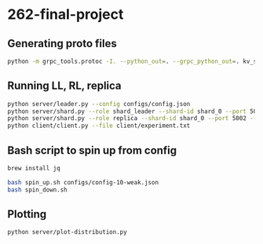 # 262-final-project

## Generating proto files

```bash
python -m grpc_tools.protoc -I. --python_out=. --grpc_python_out=. kv_store.proto
```

## Running LL, RL, replica

```bash
python server/leader.py --config configs/config.json
python server/shard.py --role shard_leader --shard-id shard_0 --port 5001 --config configs/config.json
python server/shard.py --role replica --shard-id shard_0 --port 5002 --config configs/config.json
python client/client.py --file client/experiment.txt
```

## Bash script to spin up from config

```bash
brew install jq

bash spin_up.sh configs/config-10-weak.json
bash spin_down.sh
```

## Plotting

```bash
python server/plot-distribution.py
```
